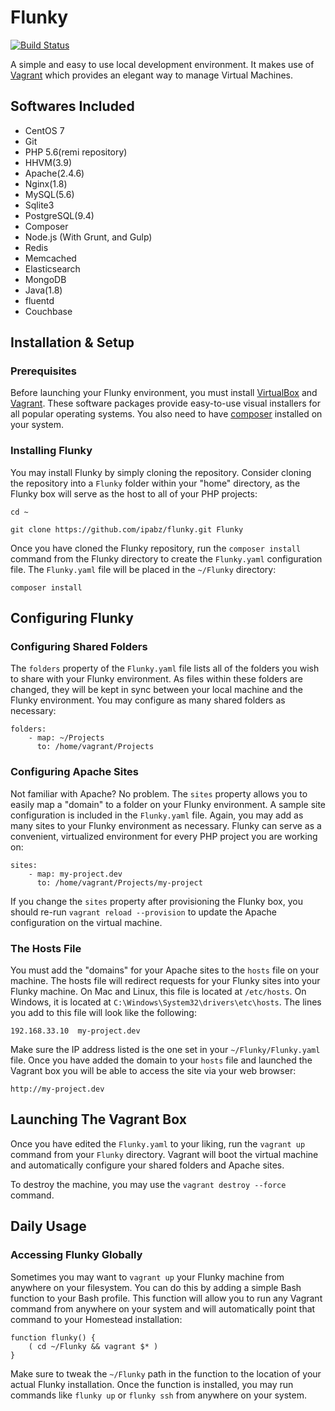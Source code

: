 # Flunky

[![Build Status](https://travis-ci.org/ipabz/flunky.svg?branch=develop)](https://travis-ci.org/ipabz/flunky)

A simple and easy to use local development environment. It makes use of <a target="_blank" href="https://vagrantup.com">Vagrant</a> which provides an elegant way to manage Virtual Machines.

## Softwares Included

- CentOS 7
- Git
- PHP 5.6(remi repository)
- HHVM(3.9)
- Apache(2.4.6)
- Nginx(1.8)
- MySQL(5.6)
- Sqlite3
- PostgreSQL(9.4)
- Composer
- Node.js (With Grunt, and Gulp)
- Redis
- Memcached
- Elasticsearch
- MongoDB
- Java(1.8)
- fluentd
- Couchbase

## Installation & Setup

### Prerequisites

Before launching your Flunky environment, you must install <a target="_blank" href="https://www.virtualbox.org">VirtualBox</a> and <a target="_blank" href="https://vagrantup.com">Vagrant</a>. These software packages provide easy-to-use visual installers for all popular operating systems. You also need to have <a href="https://getcomposer.org/" target="_blank">composer</a> installed on your system.

### Installing Flunky

You may install Flunky by simply cloning the repository. Consider cloning the repository into a  `Flunky` folder within your "home" directory, as the Flunky box will serve as the host to all of your PHP projects:

```
cd ~

git clone https://github.com/ipabz/flunky.git Flunky
```

Once you have cloned the Flunky repository, run the `composer install` command from the Flunky directory to create the `Flunky.yaml` configuration file. The `Flunky.yaml` file will be placed in the `~/Flunky` directory:

```
composer install
```

## Configuring Flunky

### Configuring Shared Folders

The `folders` property of the `Flunky.yaml` file lists all of the folders you wish to share with your Flunky environment. As files within these folders are changed, they will be kept in sync between your local machine and the Flunky environment. You may configure as many shared folders as necessary:

```
folders:
    - map: ~/Projects
      to: /home/vagrant/Projects
```

### Configuring Apache Sites

Not familiar with Apache? No problem. The `sites` property allows you to easily map a "domain" to a folder on your Flunky environment. A sample site configuration is included in the  `Flunky.yaml` file. Again, you may add as many sites to your Flunky environment as necessary. Flunky can serve as a convenient, virtualized environment for every PHP project you are working on:

```
sites:
    - map: my-project.dev
      to: /home/vagrant/Projects/my-project
```

If you change the `sites` property after provisioning the Flunky box, you should re-run  `vagrant reload --provision` to update the Apache configuration on the virtual machine.

### The Hosts File

You must add the "domains" for your Apache sites to the `hosts` file on your machine. The hosts file will redirect requests for your Flunky sites into your Flunky machine. On Mac and Linux, this file is located at `/etc/hosts`. On Windows, it is located at  `C:\Windows\System32\drivers\etc\hosts`. The lines you add to this file will look like the following:

```
192.168.33.10  my-project.dev
```

Make sure the IP address listed is the one set in your `~/Flunky/Flunky.yaml` file. Once you have added the domain to your `hosts` file and launched the Vagrant box you will be able to access the site via your web browser:

```
http://my-project.dev
```

## Launching The Vagrant Box

Once you have edited the `Flunky.yaml` to your liking, run the `vagrant up` command from your `Flunky` directory. Vagrant will boot the virtual machine and automatically configure your shared folders and Apache sites.

To destroy the machine, you may use the `vagrant destroy --force` command.

## Daily Usage

### Accessing Flunky Globally

Sometimes you may want to `vagrant up` your Flunky machine from anywhere on your filesystem. You can do this by adding a simple Bash function to your Bash profile. This function will allow you to run any Vagrant command from anywhere on your system and will automatically point that command to your Homestead installation:

```
function flunky() {
    ( cd ~/Flunky && vagrant $* )
}
```

Make sure to tweak the `~/Flunky` path in the function to the location of your actual Flunky installation. Once the function is installed, you may run commands like `flunky up` or  `flunky ssh` from anywhere on your system.
